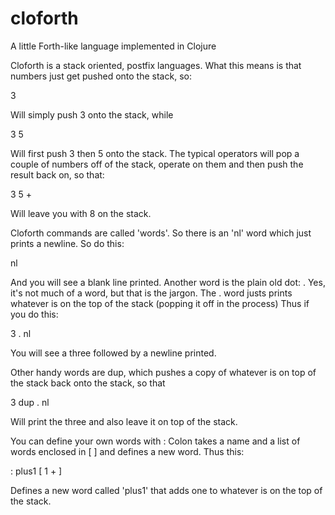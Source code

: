 cloforth
========

A little Forth-like language implemented in Clojure

Cloforth is a stack oriented, postfix languages.
What this means is that numbers just get
pushed onto the stack, so:

3

Will simply push 3 onto the stack, while

3 5

Will first push 3 then 5 onto the stack. The
typical operators will pop a couple of numbers
off of the stack, operate on them and then
push the result back on, so that:

3 5 +

Will leave you with 8 on the stack.

Cloforth commands are called 'words'. So there
is an 'nl' word which just prints a newline.
So do this:

nl

And you will see a blank line printed. Another
word is the plain old dot: . Yes, it's not much
of a word, but that is the jargon. The . word
justs prints whatever is on the top of the stack
(popping it off in the process) Thus if you
do this:

3 . nl

You will see a three followed by a newline printed.

Other handy words are dup, which pushes a copy of
whatever is on top of the stack back onto the
stack, so that

3 dup . nl

Will print the three and also leave it on top of
the stack.

You can define your own words with :
Colon takes a name and a list of words
enclosed in [ ] and defines a new word.
Thus this:

: plus1 [ 1 + ]

Defines a new word called 'plus1' that adds
one to whatever is on the top of the stack.




